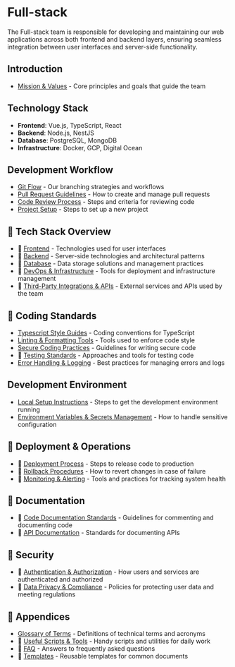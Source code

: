 # Full-stack

The Full-stack team is responsible for developing and maintaining our web applications across both frontend and backend layers, ensuring seamless integration between user interfaces and server-side functionality.

## Introduction

- [Mission & Values](intro/00_mission.md) - Core principles and goals that guide the team

## Technology Stack

- **Frontend**: Vue.js, TypeScript, React
- **Backend**: Node.js, NestJS
- **Database**: PostgreSQL, MongoDB
- **Infrastructure**: Docker, GCP, Digital Ocean

## Development Workflow

- [Git Flow](development/00_git_flow.md) - Our branching strategies and workflows
- [Pull Request Guidelines](development/10_pull_request_guidelines.md) - How to create and manage pull requests
- [Code Review Process](development/20_code_review_process.md) - Steps and criteria for reviewing code
- [Project Setup](development/30_project_setup.md) - Steps to set up a new project

## 🚧 Tech Stack Overview

- 🚧 [Frontend](tech_stack/00_frontend.md) - Technologies used for user interfaces
- 🚧 [Backend](tech_stack/10_backend.md) - Server-side technologies and architectural patterns
- 🚧 [Database](tech_stack/20_database.md) - Data storage solutions and management practices
- 🚧 [DevOps & Infrastructure](tech_stack/30_devops.md) - Tools for deployment and infrastructure management
- 🚧 [Third-Party Integrations & APIs](tech_stack/40_integrations.md) - External services and APIs used by the team

## 🚧 Coding Standards

- [Typescript Style Guides](coding_standards/00_style_guides.md) - Coding conventions for TypeScript
- [Linting & Formatting Tools](coding_standards/10_linting.md) - Tools used to enforce code style
- [Secure Coding Practices](coding_standards/20_secure_coding.md) - Guidelines for writing secure code
- 🚧 [Testing Standards](coding_standards/30_testing.md) - Approaches and tools for testing code
- [Error Handling & Logging](coding_standards/40_error_handling.md) - Best practices for managing errors and logs

## Development Environment

- [Local Setup Instructions](dev_env/00_local_setup.md) - Steps to get the development environment running
- [Environment Variables & Secrets Management](dev_env/10_secrets) - How to handle sensitive configuration

## 🚧 Deployment & Operations

- 🚧 [Deployment Process](deployment/00_deployment.md) - Steps to release code to production
- 🚧 [Rollback Procedures](deployment/10_rollback.md) - How to revert changes in case of failure
- 🚧 [Monitoring & Alerting](deployment/20_monitoring.md) - Tools and practices for tracking system health

## 🚧 Documentation

- 🚧 [Code Documentation Standards](docs/00_code_docs.md) - Guidelines for commenting and documenting code
- 🚧 [API Documentation](docs/10_api_docs.md) - Standards for documenting APIs

## 🚧 Security

- 🚧 [Authentication & Authorization](security/00_auth.md) - How users and services are authenticated and authorized
- 🚧 [Data Privacy & Compliance](security/10_privacy.md) - Policies for protecting user data and meeting regulations

## 🚧 Appendices

- [Glossary of Terms](appendices/00_glossary.md) - Definitions of technical terms and acronyms
- 🚧 [Useful Scripts & Tools](appendices/10_scripts.md) - Handy scripts and utilities for daily work
- 🚧 [FAQ](appendices/20_faq.md) - Answers to frequently asked questions
- 🚧 [Templates](appendices/30_templates.md) - Reusable templates for common documents
